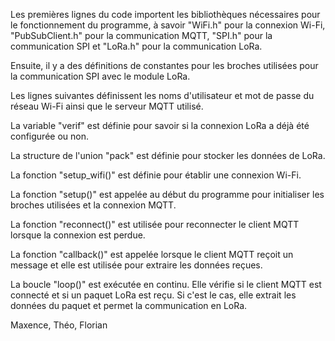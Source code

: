 Les premières lignes du code importent les bibliothèques nécessaires pour le fonctionnement du programme, à savoir "WiFi.h" pour la connexion Wi-Fi, "PubSubClient.h" pour la communication MQTT, "SPI.h" pour la communication SPI et "LoRa.h" pour la communication LoRa.

Ensuite, il y a des définitions de constantes pour les broches utilisées pour la communication SPI avec le module LoRa.

Les lignes suivantes définissent les noms d'utilisateur et mot de passe du réseau Wi-Fi ainsi que le serveur MQTT utilisé.

La variable "verif" est définie pour savoir si la connexion LoRa a déjà été configurée ou non.

La structure de l'union "pack" est définie pour stocker les données de LoRa.

La fonction "setup_wifi()" est définie pour établir une connexion Wi-Fi.

La fonction "setup()" est appelée au début du programme pour initialiser les broches utilisées et la connexion MQTT.

La fonction "reconnect()" est utilisée pour reconnecter le client MQTT lorsque la connexion est perdue.

La fonction "callback()" est appelée lorsque le client MQTT reçoit un message et elle est utilisée pour extraire les données reçues.

La boucle "loop()" est exécutée en continu. Elle vérifie si le client MQTT est connecté et si un paquet LoRa est reçu. Si c'est le cas, elle extrait les données du paquet et permet la communication en LoRa.


Maxence, Théo, Florian
